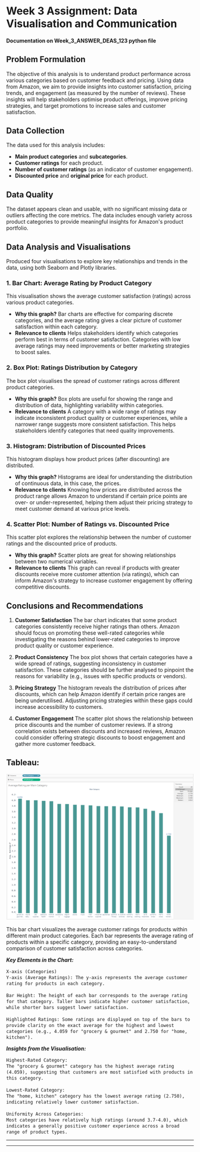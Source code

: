 # Week 3 Assignment: Data Visualisation and Communication
#### Documentation on Week_3_ANSWER_DEAS_123 python file

## Problem Formulation
The objective of this analysis is to understand product performance across various categories based on customer feedback and pricing. Using data from Amazon, we aim to provide insights into customer satisfaction, pricing trends, and engagement (as measured by the number of reviews). These insights will help stakeholders optimise product offerings, improve pricing strategies, and target promotions to increase sales and customer satisfaction.

## Data Collection
The data used for this analysis includes:
- **Main product categories** and **subcategories**.
- **Customer ratings** for each product.
- **Number of customer ratings** (as an indicator of customer engagement).
- **Discounted price** and **original price** for each product.


## Data Quality
The dataset appears clean and usable, with no significant missing data or outliers affecting the core metrics. The data includes enough variety across product categories to provide meaningful insights for Amazon's product portfolio.

## Data Analysis and Visualisations
Produced four visualisations to explore key relationships and trends in the data, using both Seaborn and Plotly libraries.

### 1. Bar Chart: Average Rating by Product Category
This visualisation shows the average customer satisfaction (ratings) across various product categories.

- **Why this graph?** Bar charts are effective for comparing discrete categories, and the average rating gives a clear picture of customer satisfaction within each category.
- **Relevance to clients** Helps stakeholders identify which categories perform best in terms of customer satisfaction. Categories with low average ratings may need improvements or better marketing strategies to boost sales.

### 2. Box Plot: Ratings Distribution by Category
The box plot visualises the spread of customer ratings across different product categories.

- **Why this graph?** Box plots are useful for showing the range and distribution of data, highlighting variability within categories.
- **Relevance to clients** A category with a wide range of ratings may indicate inconsistent product quality or customer experiences, while a narrower range suggests more consistent satisfaction. This helps stakeholders identify categories that need quality improvements.

### 3. Histogram: Distribution of Discounted Prices
This histogram displays how product prices (after discounting) are distributed.

- **Why this graph?** Histograms are ideal for understanding the distribution of continuous data, in this case, the prices.
- **Relevance to clients** Knowing how prices are distributed across the product range allows Amazon to understand if certain price points are over- or under-represented, helping them adjust their pricing strategy to meet customer demand at various price levels.

### 4. Scatter Plot: Number of Ratings vs. Discounted Price
This scatter plot explores the relationship between the number of customer ratings and the discounted price of products.

- **Why this graph?** Scatter plots are great for showing relationships between two numerical variables.
- **Relevance to clients** This graph can reveal if products with greater discounts receive more customer attention (via ratings), which can inform Amazon's strategy to increase customer engagement by offering competitive discounts.

## Conclusions and Recommendations
1. **Customer Satisfaction** The bar chart indicates that some product categories consistently receive higher ratings than others. Amazon should focus on promoting these well-rated categories while investigating the reasons behind lower-rated categories to improve product quality or customer experience.
   
2. **Product Consistency** The box plot shows that certain categories have a wide spread of ratings, suggesting inconsistency in customer satisfaction. These categories should be further analysed to pinpoint the reasons for variability (e.g., issues with specific products or vendors).

3. **Pricing Strategy** The histogram reveals the distribution of prices after discounts, which can help Amazon identify if certain price ranges are being underutilised. Adjusting pricing strategies within these gaps could increase accessibility to customers.

4. **Customer Engagement** The scatter plot shows the relationship between price discounts and the number of customer reviews. If a strong correlation exists between discounts and increased reviews, Amazon could consider offering strategic discounts to boost engagement and gather more customer feedback.


## Tableau:

![Graph](../resources/image.png)

This bar chart visualizes the average customer ratings for products within different main product categories. Each bar represents the average rating of products within a specific category, providing an easy-to-understand comparison of customer satisfaction across categories.

***Key Elements in the Chart:***

    X-axis (Categories)
    Y-axis (Average Ratings): The y-axis represents the average customer rating for products in each category.
    
    Bar Height: The height of each bar corresponds to the average rating for that category. Taller bars indicate higher customer satisfaction, while shorter bars suggest lower satisfaction.
    
    Highlighted Ratings: Some ratings are displayed on top of the bars to provide clarity on the exact average for the highest and lowest categories (e.g., 4.059 for "grocery & gourmet" and 2.750 for "home, kitchen").


***Insights from the Visualisation:***

    Highest-Rated Category:
    The "grocery & gourmet" category has the highest average rating (4.059), suggesting that customers are most satisfied with products in this category.

    Lowest-Rated Category:
    The "home, kitchen" category has the lowest average rating (2.750), indicating relatively lower customer satisfaction.

    Uniformity Across Categories:
    Most categories have relatively high ratings (around 3.7-4.0), which indicates a generally positive customer experience across a broad range of product types.

---
---